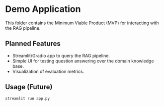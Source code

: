 # Demo Application

This folder contains the Minimum Viable Product (MVP) for interacting with the RAG pipeline.

## Planned Features
- Streamlit/Gradio app to query the RAG pipeline.
- Simple UI for testing question answering over the domain knowledge base.
- Visualization of evaluation metrics.

## Usage (Future)
```bash
streamlit run app.py
